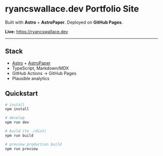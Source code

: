# ryancswallace.dev Portfolio Site

Built with **Astro** + **AstroPaper**. Deployed on **GitHub Pages**.

**Live:** https://ryancswallace.dev

---

## Stack

- [Astro](https://astro.build) + [AstroPaper](https://github.com/satnaing/astro-paper)
- TypeScript, Markdown/MDX
- GitHub Actions → GitHub Pages
- Plausible analytics

## Quickstart

```bash
# install
npm install

# develop
npm run dev

# build (to ./dist)
npm run build

# preview production build
npm run preview
```
